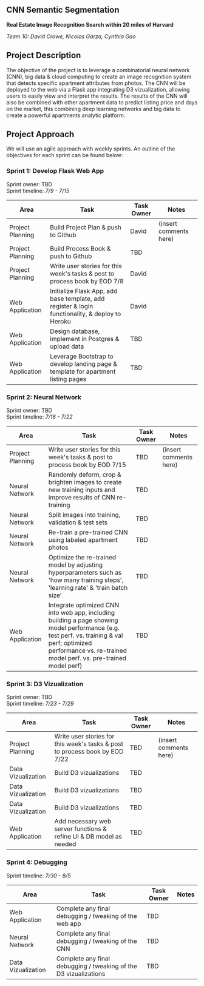 ## CNN Semantic Segmentation
**Real Estate Image Recognition Search within 20 miles of Harvard**  

*Team 10: David Crowe, Nicolas Garza, Cynthia Gao*

## Project Description
The objective of the project is to leverage a combinatorial neural network (CNN), big data & cloud computing to create an image recognition system that detects specific apartment attributes from photos. The CNN will be deployed to the web via a Flask app integrating D3 vizualization, allowing users to easily view and interpret the results. The results of the CNN will also be combined with other apartment data to predict listing price and days on the market, this combining deep learning networks and big data to create a powerful apartments analytic platform.  



## Project Approach
We will use an agile approach with weekly sprints. An outline of the objectives for each sprint can be found below:

### Sprint 1: Develop Flask Web App 
Sprint owner: TBD  
Sprint timeline: *7/9 - 7/15*

| Area | Task | Task Owner | Notes |
| ---- | ---- | ---------- | ----- |
| Project Planning | Build Project Plan & push to Github | David | (insert comments here) |
| Project Planning | Build Process Book & push to Github | TBD |  |
| Project Planning | Write user stories for this week's tasks & post to process book by EOD 7/8 | David |  |
| Web Application | Initialize Flask App, add base template, add register & login functionality, & deploy to Heroku | David |  |
| Web Application | Design database, implement in Postgres & upload data | TBD | |
| Web Application | Leverage Bootstrap to develop landing page & template for apartment listing pages | TBD |  |


### Sprint 2: Neural Network 
Sprint owner: TBD  
Sprint timeline: *7/16 - 7/22*

| Area | Task | Task Owner | Notes |
| ---- | ---- | ---------- | ----- |
| Project Planning | Write user stories for this week's tasks & post to process book by EOD 7/15 | TBD | (insert comments here) |
| Neural Network | Randomly deform, crop & brighten images to create new training inputs and improve results of CNN re-training | TBD | |
| Neural Network | Split images into training, validation & test sets | TBD | |
| Neural Network | Re-train a pre-trained CNN using labeled apartment photos | TBD | |
| Neural Network | Optimize the re-trained model by adjusting hyperparameters such as 'how many training steps', 'learning rate' & 'train batch size' | TBD | |
| Web Application | Integrate optimized CNN into web app, including building a page showing model performance (e.g. test perf. vs. training & val perf; optimized performance vs. re-trained model perf. vs. pre-trained model perf) | TBD | |



### Sprint 3: D3 Vizualization 
Sprint owner: TBD  
Sprint timeline: *7/23 - 7/29*

| Area | Task | Task Owner | Notes |
| ---- | ---- | ---------- | ----- |
| Project Planning | Write user stories for this week's tasks & post to process book by EOD 7/22 | TBD | (insert comments here) |
| Data Vizualization | Build D3 vizualizations | TBD | |
| Data Vizualization | Build D3 vizualizations | TBD | |
| Data Vizualization | Build D3 vizualizations | TBD | |
| Web Application | Add necessary web server functions & refine UI & DB model as needed | TBD | |



### Sprint 4: Debugging 
Sprint timeline: *7/30 - 8/5*

| Area | Task | Task Owner | Notes |
| ---- | ---- | ---------- | ----- |
| Web Application | Complete any final debugging / tweaking of the web app | TBD | |
| Neural Network | Complete any final debugging / tweaking of the CNN | TBD | |
| Data Vizualization | Complete any final debugging / tweaking of the D3 vizualizations | TBD | |



